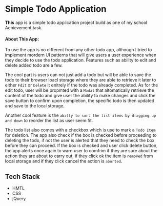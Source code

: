 # Simple Todo Application

**This** app is a simple todo application project build as one of my school Achievement task. 

#### About This App:
 To use the app is no different from any other todo app, although I tried to implement mordern UI patterns that will give users a user experience when they decide to use the todo application. Features such as ability to edit and delete added todo are a few.

 The cool part is users can not just add a todo but will be able to save the todo to their browser loacl storage where they are able to retrieve it later to either ``Fdit`` or ``Delete`` it enitrely if the todo was already completed. As for the edit todo, user will be propmted with a ``Modal`` that altomatically retrieve the content of the todo and give user the ability to make changes and click the save button to confirm upon completion, the specific todo is then updated and save to the local storage.

 Another cool feature is the ``abilty to sort the list items by dragging up and down`` to reorder the list as user seem fit.

 The todo list also comes with a checkbox which is use to mark a ``Todo Item`` for deletion. The app also check if the box is checked before proceeding to deleting the todo, if not the user is alerted that they need to check the box before they can proceed. If the box is checked and user click delete button, the app alerts once again to warn user to comfrim if they are sure about the action they are about to carry out, if they click ok the item is ``removed`` from local storage and if they click cancel the action is ``aborted``. 

 ## Tech Stack

 - HMTL
 - CSS
 - jQuery

